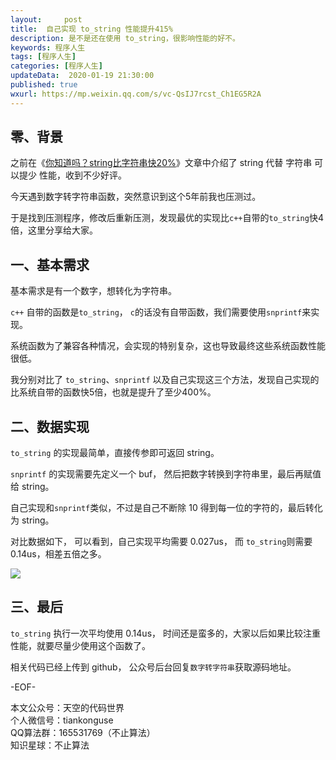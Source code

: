 ```yaml
---   
layout:     post  
title:  自己实现 to_string 性能提升415%  
description: 是不是还在使用 to_string，很影响性能的好不。  
keywords: 程序人生  
tags: [程序人生]    
categories: [程序人生]  
updateData:  2020-01-19 21:30:00  
published: true  
wxurl: https://mp.weixin.qq.com/s/vc-QsIJ7rcst_Ch1EG5R2A  
---  
```



## 零、背景  


之前在《[你知道吗？string比字符串快20%](https://mp.weixin.qq.com/s/fZoSyfpAg-_4uV1cVbvwbw)》文章中介绍了 string 代替 字符串 可以提少 性能，收到不少好评。  


今天遇到数字转字符串函数，突然意识到这个5年前我也压测过。  


于是找到压测程序，修改后重新压测，发现最优的实现比`c++`自带的`to_string`快4倍，这里分享给大家。  


## 一、基本需求  


基本需求是有一个数字，想转化为字符串。  


`c++` 自带的函数是`to_string`， `c`的话没有自带函数，我们需要使用`snprintf`来实现。  


系统函数为了兼容各种情况，会实现的特别复杂，这也导致最终这些系统函数性能很低。  


我分别对比了 `to_string`、`snprintf` 以及自己实现这三个方法，发现自己实现的比系统自带的函数快5倍，也就是提升了至少400%。  


## 二、数据实现  


`to_string` 的实现最简单，直接传参即可返回 string。  


`snprintf` 的实现需要先定义一个 buf， 然后把数字转换到字符串里，最后再赋值给 string。  


自己实现和`snprintf`类似，不过是自己不断除 10 得到每一位的字符的，最后转化为 string。  


对比数据如下， 可以看到，自己实现平均需要 0.027us， 而 `to_string`则需要 0.14us，相差五倍之多。  


![](https://res2020.tiankonguse.com/images/2020/01/19/001.png)  


## 三、最后  


`to_string` 执行一次平均使用 0.14us， 时间还是蛮多的，大家以后如果比较注重性能，就要尽量少使用这个函数了。  


相关代码已经上传到 github， 公众号后台回复`数字转字符串`获取源码地址。  


-EOF-  


本文公众号：天空的代码世界  
个人微信号：tiankonguse  
QQ算法群：165531769（不止算法）  
知识星球：不止算法  

